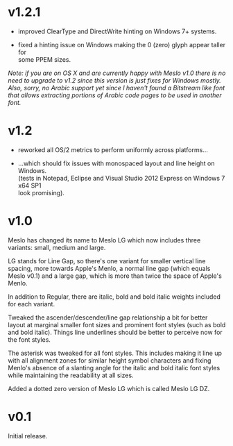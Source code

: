 # v1.2.1

- improved ClearType and DirectWrite hinting on Windows 7+ systems.

- fixed a hinting issue on Windows making the 0 (zero) glyph appear taller for   
  some PPEM sizes.

*Note: if you are on OS X and are currently happy with Meslo v1.0
there is no need to upgrade to v1.2 since this version is just fixes
for Windows mostly. Also, sorry, no Arabic support yet since I
haven't found a Bitstream like font that allows extracting portions
of Arabic code pages to be used in another font.*

# v1.2

- reworked all OS/2 metrics to perform uniformly across platforms...

- ...which should fix issues with monospaced layout and line height on Windows.  
  (tests in Notepad, Eclipse and Visual Studio 2012 Express on Windows 7 x64 SP1  
  look promising).

# v1.0

Meslo has changed its name to Meslo LG which now includes three
variants: small, medium and large.

LG stands for Line Gap, so there's one variant for smaller vertical
line spacing, more towards Apple's Menlo, a normal line gap (which
equals Meslo v0.1) and a large gap, which is more than twice the
space of Apple's Menlo.

In addition to Regular, there are italic, bold and bold italic
weights included for each variant.

Tweaked the ascender/descender/line gap relationship a bit for
better layout at marginal smaller font sizes and prominent font
styles (such as bold and bold italic). Things line underlines should
be better to perceive now for the font styles.

The asterisk was tweaked for all font styles. This includes making
it line up with all alignment zones for similar height symbol
characters and fixing Menlo's absence of a slanting angle for the
italic and bold italic font styles while maintaining the readability
at all sizes.

Added a dotted zero version of Meslo LG which is called Meslo LG DZ.

# v0.1

Initial release.

